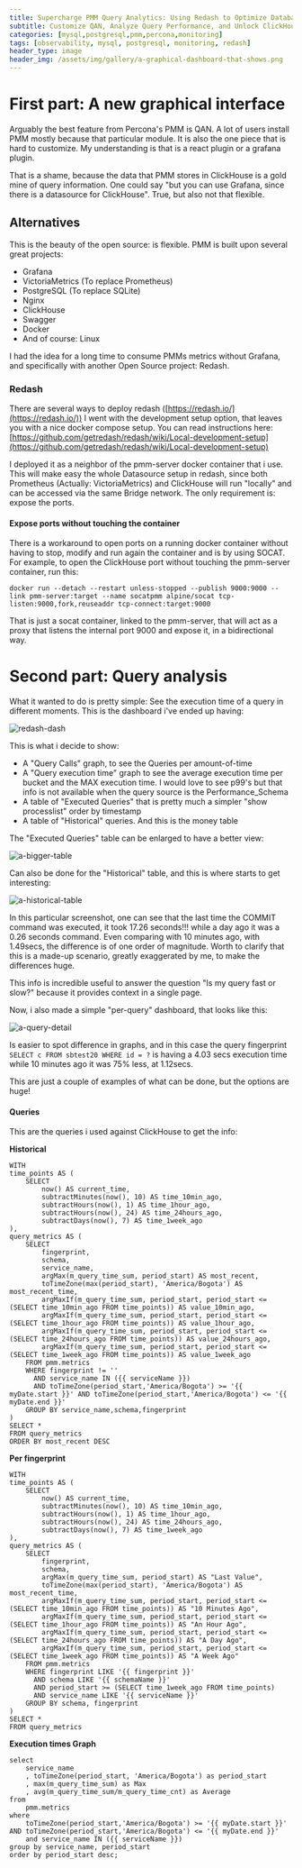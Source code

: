 ```yaml
---
title: Supercharge PMM Query Analytics: Using Redash to Optimize Database Performance
subtitle: Customize QAN, Analyze Query Performance, and Unlock ClickHouse Data with Redash Integration
categories: [mysql,postgresql,pmm,percona,monitoring]
tags: [observability, mysql, postgresql, monitoring, redash]
header_type: image
header_img: /assets/img/gallery/a-graphical-dashboard-that-shows.png
---
```


# First part: A new graphical interface

Arguably the best feature from Percona's PMM is QAN. A lot of users install PMM mostly because that particular module. It is also the one piece that is hard to customize. My understanding is that is a react plugin or a grafana plugin. 

That is a shame, because the data that PMM stores in ClickHouse is a gold mine of query information. One could say "but you can use Grafana, since there is a datasource for ClickHouse". True, but also not that flexible. 

## Alternatives

This is the beauty of the open source: is flexible. PMM is built upon several great projects: 

* Grafana
* VictoriaMetrics (To replace Prometheus)
* PostgreSQL (To replace SQLite)
* Nginx
* ClickHouse
* Swagger
* Docker 
* And of course: Linux

I had the idea for a long time to consume PMMs metrics without Grafana, and specifically with another Open Source project: Redash.

### Redash

There are several ways to deploy redash ([https://redash.io/](https://redash.io/)) I went with the development setup option, that leaves you with a nice docker compose setup. You can read instructions here: [https://github.com/getredash/redash/wiki/Local-development-setup](https://github.com/getredash/redash/wiki/Local-development-setup)

I deployed it as a neighbor of the pmm-server docker container that i use. This will make easy the whole Datasource setup in redash, since both Prometheus (Actually: VictoriaMetrics) and ClickHouse will run "locally" and can be accessed via the same Bridge network. The only requirement is: expose the ports. 

#### Expose ports without touching the container

There is a workaround to open ports on a running docker container without having to stop, modify and run again the container and is by using SOCAT. For example, to open the ClickHouse port without touching the pmm-server container, run this:

```
docker run --detach --restart unless-stopped --publish 9000:9000 --link pmm-server:target --name socatpmm alpine/socat tcp-listen:9000,fork,reuseaddr tcp-connect:target:9000
```
That is just a socat container, linked to the pmm-server, that will act as a proxy that listens the internal port 9000 and expose it, in a bidirectional way.

# Second part: Query analysis

What it wanted to do is pretty simple: See the execution time of a query in different moments. This is the dashboard i've ended up having:

![redash-dash](/assets/img/gallery/a-redash-dash.png)

This is what i decide to show:

* A "Query Calls" graph, to see the Queries per amount-of-time
* A "Query execution time" graph to see the average execution time per bucket and the MAX execution time. I would love to see p99's but that info is not available when the query source is the Performance_Schema
* A table of "Executed Queries" that is pretty much a simpler "show processlist" order by timestamp
* A table of "Historical" queries. And this is the money table

The "Executed Queries" table can be enlarged to have a better view:

![a-bigger-table](/assets/img/gallery/a-bigger-table.png)

Can also be done for the "Historical" table, and this is where starts to get interesting:

![a-historical-table](/assets/img/gallery/a-historical-table.png)

In this particular screenshot, one can see that the last time the COMMIT command was executed, it took 17.26 seconds!!! while a day ago it was a 0.26 seconds command. Even comparing with 10 minutes ago, with 1.49secs, the difference is of one order of magnitude. Worth to clarify that this is a made-up scenario, greatly exaggerated by me, to make the differences huge.

This info is incredible useful to answer the question "Is my query fast or slow?" because it provides context in a single page.

Now, i also made a simple "per-query" dashboard, that looks like this:

![a-query-detail](/assets/img/gallery/a-query-detail.png)

Is easier to spot difference in graphs, and in this case the query fingerprint `SELECT c FROM sbtest20 WHERE id = ?` is having a 4.03 secs execution time while 10 minutes ago it was 75% less, at 1.12secs.

This are just a couple of examples of what can be done, but the options are huge! 

#### Queries

This are the queries i used against ClickHouse to get the info:

**Historical**

```
WITH 
time_points AS (
    SELECT
        now() AS current_time,
        subtractMinutes(now(), 10) AS time_10min_ago,
        subtractHours(now(), 1) AS time_1hour_ago,
        subtractHours(now(), 24) AS time_24hours_ago,
        subtractDays(now(), 7) AS time_1week_ago
),
query_metrics AS (
    SELECT
        fingerprint,
        schema,
        service_name,
        argMax(m_query_time_sum, period_start) AS most_recent,
        toTimeZone(max(period_start), 'America/Bogota') AS most_recent_time,
        argMaxIf(m_query_time_sum, period_start, period_start <= (SELECT time_10min_ago FROM time_points)) AS value_10min_ago,
        argMaxIf(m_query_time_sum, period_start, period_start <= (SELECT time_1hour_ago FROM time_points)) AS value_1hour_ago,
        argMaxIf(m_query_time_sum, period_start, period_start <= (SELECT time_24hours_ago FROM time_points)) AS value_24hours_ago,
        argMaxIf(m_query_time_sum, period_start, period_start <= (SELECT time_1week_ago FROM time_points)) AS value_1week_ago
    FROM pmm.metrics
    WHERE fingerprint != ''
      AND service_name IN ({{ serviceName }})
      AND toTimeZone(period_start,'America/Bogota') >= '{{ myDate.start }}' AND toTimeZone(period_start,'America/Bogota') <= '{{ myDate.end }}'
    GROUP BY service_name,schema,fingerprint
)
SELECT *
FROM query_metrics
ORDER BY most_recent DESC
```
**Per fingerprint**

```
WITH 
time_points AS (
    SELECT
        now() AS current_time,
        subtractMinutes(now(), 10) AS time_10min_ago,
        subtractHours(now(), 1) AS time_1hour_ago,
        subtractHours(now(), 24) AS time_24hours_ago,
        subtractDays(now(), 7) AS time_1week_ago
),
query_metrics AS (
    SELECT
        fingerprint,
        schema,
        argMax(m_query_time_sum, period_start) AS "Last Value",
        toTimeZone(max(period_start), 'America/Bogota') AS most_recent_time,
        argMaxIf(m_query_time_sum, period_start, period_start <= (SELECT time_10min_ago FROM time_points)) AS "10 Minutes Ago",
        argMaxIf(m_query_time_sum, period_start, period_start <= (SELECT time_1hour_ago FROM time_points)) AS "An Hour Ago",
        argMaxIf(m_query_time_sum, period_start, period_start <= (SELECT time_24hours_ago FROM time_points)) AS "A Day Ago",
        argMaxIf(m_query_time_sum, period_start, period_start <= (SELECT time_1week_ago FROM time_points)) AS "A Week Ago"
    FROM pmm.metrics
    WHERE fingerprint LIKE '{{ fingerprint }}'
      AND schema LIKE '{{ schemaName }}'
      AND period_start >= (SELECT time_1week_ago FROM time_points)
      AND service_name LIKE '{{ serviceName }}'
    GROUP BY schema, fingerprint
)
SELECT *
FROM query_metrics
```

**Execution times Graph**

```
select 
    service_name
    , toTimeZone(period_start, 'America/Bogota') as period_start
    , max(m_query_time_sum) as Max
    , avg(m_query_time_sum/m_query_time_cnt) as Average
from 
    pmm.metrics 
where 
    toTimeZone(period_start,'America/Bogota') >= '{{ myDate.start }}' AND toTimeZone(period_start,'America/Bogota') <= '{{ myDate.end }}'
    and service_name IN ({{ serviceName }})
group by service_name, period_start 
order by period_start desc;
```

